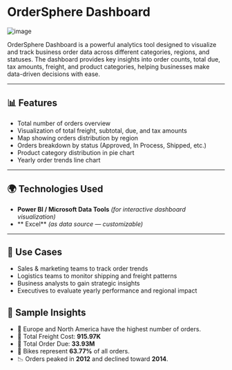 # OrderSphere Dashboard
![image](https://github.com/user-attachments/assets/ee1b006a-9a33-4503-b448-183521639b82)

OrderSphere Dashboard is a powerful analytics tool designed to visualize and track business order data across different categories, regions, and statuses. The dashboard provides key insights into order counts, total due, tax amounts, freight, and product categories, helping businesses make data-driven decisions with ease.

---

## 📊 Features

- Total number of orders overview
- Visualization of total freight, subtotal, due, and tax amounts
- Map showing orders distribution by region
- Orders breakdown by status (Approved, In Process, Shipped, etc.)
- Product category distribution in pie chart
- Yearly order trends line chart

---

## 🌍 Technologies Used

- **Power BI / Microsoft Data Tools** *(for interactive dashboard visualization)*
- ** Excel** *(as data source — customizable)*

---

## 📌 Use Cases

- Sales & marketing teams to track order trends
- Logistics teams to monitor shipping and freight patterns
- Business analysts to gain strategic insights
- Executives to evaluate yearly performance and regional impact

## 📎 Sample Insights

- 📍 Europe and North America have the highest number of orders.
- 🚚 Total Freight Cost: **915.97K**
- 🧾 Total Order Due: **33.93M**
- 🧵 Bikes represent **63.77%** of all orders.
- 📉 Orders peaked in **2012** and declined toward **2014**.


